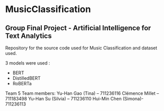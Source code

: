 # MusicClassification
## Group Final Project - Artificial Intelligence for Text Analytics

Repository for the source code used for Music Classification and dataset used.

3 models were used :
- BERT
- DistilledBERT
- RoBERTa

Team 5
Team members:
Yu-Han Gao (Tina) – 711236116
Clémence Millet – 711183498
Yu-Han Su (Silvia) – 711236110
Hui-Min Chen (Simona)- 711236113
